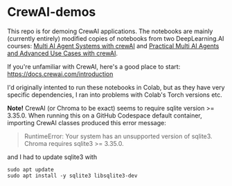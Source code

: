 # CrewAI-demos

This repo is for demoing CrewAI applications. The notebooks are mainly (currently entirely) modified copies of notebooks from two DeepLearning.AI courses: [Multi AI Agent Systems with crewAI](https://learn.deeplearning.ai/courses/multi-ai-agent-systems-with-crewai) and
[Practical Multi AI Agents and Advanced Use Cases with crewAI](https://learn.deeplearning.ai/courses/practical-multi-ai-agents-and-advanced-use-cases-with-crewai).

If you're unfamiliar with CrewAI, here's a good place to start: https://docs.crewai.com/introduction

I'd originally intented to run these notebooks in Colab, but as they have very specific dependencies, I ran into problems with Colab's Torch versions etc.

**Note!** CrewAI (or Chroma to be exact) seems to require sqlite version >= 3.35.0. When running this on a GitHub Codespace default container, importing CrewAI classes produced this error message:
>RuntimeError: Your system has an unsupported version of sqlite3. Chroma                     requires sqlite3 >= 3.35.0.

and I had to update sqlite3 with
```
sudo apt update
sudo apt install -y sqlite3 libsqlite3-dev
```
